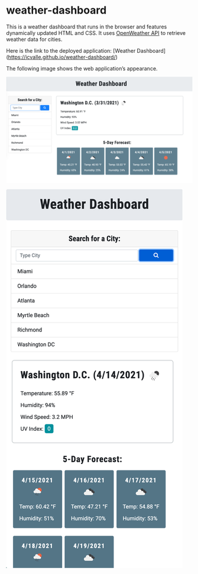 # weather-dashboard

This is a weather dashboard that runs in the browser and features dynamically updated HTML and CSS. It uses [OpenWeather API](https://openweathermap.org/api) to retrieve weather data for cities.

Here is the link to the deployed application: [Weather Dashboard] (https://icvalle.github.io/weather-dashboard/)

The following image shows the web application’s appearance.

![weather dashboard screenshot](assets/images/weather_dashboard_screenshot.png)

![weather dashboard responsive screenshot](assets/images/weather_dashboard_responsive_screenshot.png)